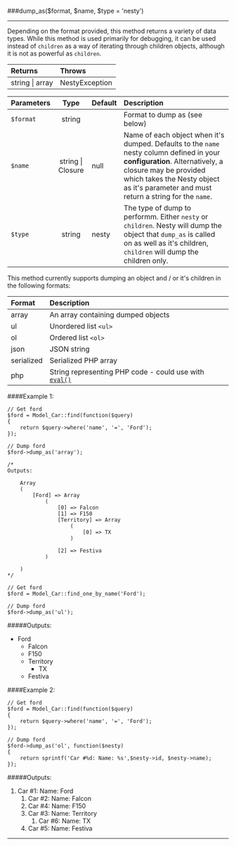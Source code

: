 ###dump_as($format, $name, $type = 'nesty')

----------

Depending on the format provided, this method returns a variety of data types. While this method is used primarily for debugging, it can be used instead of `children` as a way of iterating through children objects, although it is not as powerful as `children`.

Returns                          | Throws 
:------------------------------- | :-------------
string \| array                  | NestyException


Parameters                       | Type              | Default       | Description      
:------------------------------- | :-------------:   | :------------ | :---------------  
`$format`                        | string            |               | Format to dump as (see below)
`$name`                          | string \| Closure | null          | Name of each object when it's dumped. Defaults to the `name` nesty column defined in your **configuration**. Alternatively, a closure may be provided which takes the Nesty object as it's parameter and must return a string for the `name`.
`$type`                          | string            | nesty         | The type of dump to performm. Either `nesty` or `children`. Nesty will dump the object that `dump_as` is called on as well as it's children, `children` will dump the children only.

This method currently supports dumping an object and / or it's children in the following formats:

Format     | Description
:--------- | :---------------------------------
array      | An array containing dumped objects
ul         | Unordered list `<ul>`
ol         | Ordered list `<ol>`
json       | JSON string
serialized | Serialized PHP array
php        | String representing PHP code - could use with [`eval()`](http://php.net/manual/en/function.eval.php)


####Example 1:

	// Get ford
	$ford = Model_Car::find(function($query)
	{
		return $query->where('name', '=', 'Ford');
	});

	// Dump ford
	$ford->dump_as('array');

	/*
	Outputs:

	    Array
	    (
	        [Ford] => Array
	            (
	                [0] => Falcon
	                [1] => F150
	                [Territory] => Array
	                    (
	                        [0] => TX
	                    )

	                [2] => Festiva
	            )

	    )
	*/

	// Get ford
	$ford = Model_Car::find_one_by_name('Ford');

	// Dump ford
	$ford->dump_as('ul');

#####Outputs:

* Ford
  * Falcon
  * F150
  * Territory
    * TX
  * Festiva

####Example 2:

	// Get ford
	$ford = Model_Car::find(function($query)
	{
		return $query->where('name', '=', 'Ford');	
	});

	// Dump ford
	$ford->dump_as('ol', function($nesty)
	{
		return sprintf('Car #%d: Name: %s',$nesty->id, $nesty->name);
	});

#####Outputs:

1. Car #1: Name: Ford
   1. Car #2: Name: Falcon
   2. Car #4: Name: F150
   3. Car #3: Name: Territory
      1. Car #6: Name: TX
   4. Car #5: Name: Festiva

----------
